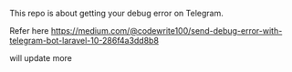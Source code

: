 This repo is about getting your debug error on Telegram.

Refer here
https://medium.com/@codewrite100/send-debug-error-with-telegram-bot-laravel-10-286f4a3dd8b8

will update more

